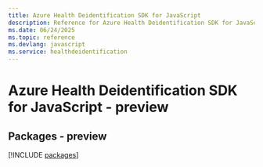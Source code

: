 ```yaml
---
title: Azure Health Deidentification SDK for JavaScript
description: Reference for Azure Health Deidentification SDK for JavaScript
ms.date: 06/24/2025
ms.topic: reference
ms.devlang: javascript
ms.service: healthdeidentification
---
```

# Azure Health Deidentification SDK for JavaScript - preview
## Packages - preview
[!INCLUDE [packages](health-deidentification-index.md)]